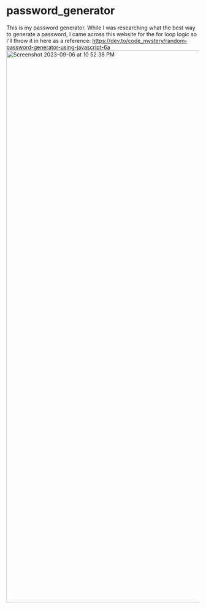 # password_generator
This is my password generator. While I was researching what the best way to generate a password, I came across this website for the for loop logic so I'll throw it in here as a reference: https://dev.to/code_mystery/random-password-generator-using-javascript-6a
<img width="1440" alt="Screenshot 2023-09-06 at 10 52 38 PM" src="https://github.com/peterkim1025/password_generator/assets/57886218/2f92bc7d-a25b-488c-8e9c-558171efc888">
